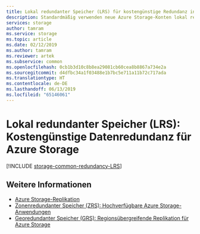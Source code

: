 ```yaml
---
title: Lokal redundanter Speicher (LRS) für kostengünstige Redundanz in Azure Storage | Microsoft-Dokumentation
description: Standardmäßig verwenden neue Azure Storage-Konten lokal redundante Speicher (LRS) für die Replikation. LRS ist die kostengünstigste Option für die Replikation. Sie schützen vor Hardwareausfällen im Rechenzentrum, jedoch nicht vor Notfällen auf Rechenzentrumsebene.
services: storage
author: tamram
ms.service: storage
ms.topic: article
ms.date: 02/12/2019
ms.author: tamram
ms.reviewer: artek
ms.subservice: common
ms.openlocfilehash: 0cb1b3d10c8b8ea29081cb60cea8b8867a734e2a
ms.sourcegitcommit: d4dfbc34a1f03488e1b7bc5e711a11b72c717ada
ms.translationtype: HT
ms.contentlocale: de-DE
ms.lasthandoff: 06/13/2019
ms.locfileid: "65146061"
---
```

# <a name="locally-redundant-storage-lrs-low-cost-data-redundancy-for-azure-storage"></a>Lokal redundanter Speicher (LRS): Kostengünstige Datenredundanz für Azure Storage

[!INCLUDE [storage-common-redundancy-LRS](../../../includes/storage-common-redundancy-lrs.md)]

## <a name="see-also"></a>Weitere Informationen

- [Azure Storage-Replikation](storage-redundancy.md)
- [Zonenredundanter Speicher (ZRS): Hochverfügbare Azure Storage-Anwendungen](storage-redundancy-zrs.md)
- [Georedundanter Speicher (GRS): Regionsübergreifende Replikation für Azure Storage](storage-redundancy-grs.md)
